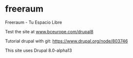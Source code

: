 freeraum
========

Freeraum - Tu Espacio Libre

Test the site at www.bceurope.com/drupal8

Tutorial drupal with git: https://www.drupal.org/node/803746

This site uses Drupal 8.0-alpha13


